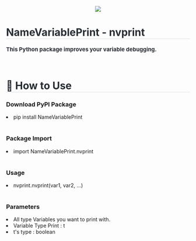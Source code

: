 <div align="center">
	<img src="https://capsule-render.vercel.app/api?type=rounded&color=0:0091ff,100:00f6fa&height=120&text=NameVariablePrint&animation=twinkling&fontColor=001580&fontSize=50"/>
</div>
<div style="text-align: left;">
	<h1 style="border-bottom: 1px solid #d8dee4; color: #282d33;"> NameVariablePrint - nvprint </h1>
	<div style="font-weight: 700; font-size: 15px; text-align: left; color: #282d33;"> This Python package improves your variable debugging. </div>
</div>
<div style="text-align: left;">
	<br>
		<br>
			<h1 style="border-bottom: 1px solid #d8dee4; color: #282d33;">📄 How to Use </h1>
			<h3>Download PyPI Package</h3>
			<li>pip install NameVariablePrint</li>
			<br>
				<h3>Package Import</h3>
				<li>import NameVariablePrint.nvprint</li>
				<br>
					<h3>Usage</h3>
					<li>nvprint.nvprint(var1, var2, ...)</li>
					<br>
						<h3>Parameters</h3>
						<li>All type Variables you want to print with.</li>
						<li>Variable Type Print : t</li>
						<li>t's type : boolean</li>
						<br>
</div>
